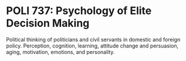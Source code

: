 # POLI 737: Psychology of Elite Decision Making

Political thinking of politicians and civil servants in domestic and foreign policy. Perception, cognition, learning, attitude change and persuasion, aging, motivation, emotions, and personality.